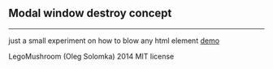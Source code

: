 ## Modal window destroy concept
----------
just a small experiment on how to blow any html element
[demo](http://codepen.io/sol0mka/full/XJjLxe/)

LegoMushroom (Oleg Solomka) 2014 MIT license